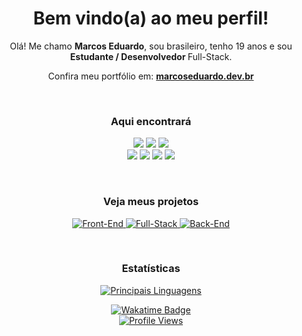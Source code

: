 <h1 align="center">Bem vindo(a) ao meu perfil!</h1>
<p align="center">Olá! Me chamo <strong>Marcos Eduardo</strong>, sou brasileiro, tenho 19 anos e sou <strong>Estudante / Desenvolvedor </strong> Full-Stack.</p>
<p align="center">
  Confira meu portfólio em: <a href="https://marcoseduardo.dev.br" target="_blank"><strong>marcoseduardo.dev.br</strong></a>
</p>

<br/>

<h3 align="center">Aqui encontrará</h3>
<p align="center">
    <a href="#"><img src="https://img.shields.io/badge/HTML5-%23E34F26?style=for-the-badge&logo=html5&logoColor=white"></a>
    <a href="#"><img src="https://img.shields.io/badge/CSS3-%231572B6?style=for-the-badge&logo=css3&logoColor=white"></a>
    <a href="#"><img src="https://img.shields.io/badge/JavaScript-%23F7DF1E?style=for-the-badge&logo=javascript&logoColor=black"></a>
    <br/>
    <a href="#"><img src="https://img.shields.io/badge/Node.js-%23339933?style=for-the-badge&logo=node.js&logoColor=white"></a>
    <a href="#"><img src="https://img.shields.io/badge/React-%2361DAFB?style=for-the-badge&logo=react&logoColor=black"></a>
    <a href="#"><img src="https://img.shields.io/badge/Sass-%23CC6699?style=for-the-badge&logo=sass&logoColor=white"></a>
    <a href="#"><img src="https://img.shields.io/badge/MongoDB-%2347A248?style=for-the-badge&logo=mongodb&logoColor=white"></a>
</p>

<br/>

<h3 align="center">Veja meus projetos</h3>
<p align="center">
    <a href="https://github.com/stars/dev-eduard/lists/front-end">
        <img src="https://img.shields.io/badge/Front--End-ffffff?style=for-the-badge&logoColor=white" alt="Front-End" />
    </a>
    <a href="https://github.com/stars/dev-eduard/lists/full-stack">
        <img src="https://img.shields.io/badge/Full--Stack-303030?style=for-the-badge&logoColor=white" alt="Full-Stack" />
    </a>
    <a href="https://github.com/stars/dev-eduard/lists/back-end">
        <img src="https://img.shields.io/badge/Back--End-101010?style=for-the-badge&logoColor=white" alt="Back-End" />
    </a>
    
</p>

<br/>

<h3 align="center">Estatísticas</h3>
<p align="center">
    <a href="#"><img src="https://github-readme-stats.vercel.app/api/top-langs/?username=dev-eduard&layout=compact&theme=tokyonight" alt="Principais Linguagens" /></a>
</p>

<p align="center">
  <a href="https://wakatime.com/@b70c4b6c-25e5-4446-9696-d5d479939752" target="_blank">
    <a href="#"><img src="https://wakatime.com/badge/user/b70c4b6c-25e5-4446-9696-d5d479939752.svg" alt="Wakatime Badge" /></a>
  </a>
  <br/>
  <a href="#"><img src="https://komarev.com/ghpvc/?username=eduardoc126&label=Profile+views&color=0e75b6&style=flat" alt="Profile Views" /></a>
</p>

<br/>
